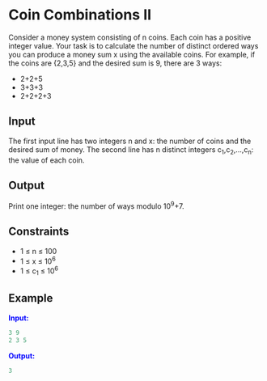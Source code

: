 # Coin Combinations II

Consider a money system consisting of n coins. Each coin has a positive integer value. Your task is to calculate the number of distinct ordered ways you can produce a money sum x using the available coins.
For example, if the coins are {2,3,5} and the desired sum is 9, there are 3 ways:

* 2+2+5
* 3+3+3
* 2+2+2+3

## Input  
The first input line has two integers n and x: the number of coins and the desired sum of money.
The second line has n distinct integers c<sub>1</sub>,c<sub>2</sub>,&hellip;,c<sub>n</sub>: the value of each coin.

## Output
Print one integer: the number of ways modulo 10<sup>9</sup>+7.

## Constraints

- 1 &le; n &le; 100
- 1 &le; x &le; 10<sup>6</sup>
- 1 &le; c<sub>1</sub> &le; 10<sup>6</sup>

## Example
<font color="blue">**Input:**</font>
```c++
3 9
2 3 5
```
<font color="blue">**Output:**</font>
```c++
3
``` 
